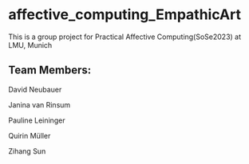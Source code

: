 # affective_computing_EmpathicArt
This is a group project for Practical Affective Computing(SoSe2023) at LMU, Munich

## Team Members:

David Neubauer

Janina van Rinsum

Pauline Leininger

Quirin Müller

Zihang Sun
